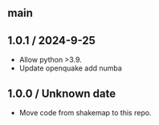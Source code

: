 ## main

## 1.0.1 / 2024-9-25
 - Allow python >3.9.
 - Update openquake add numba

## 1.0.0 / Unknown date
 - Move code from shakemap to this repo.
